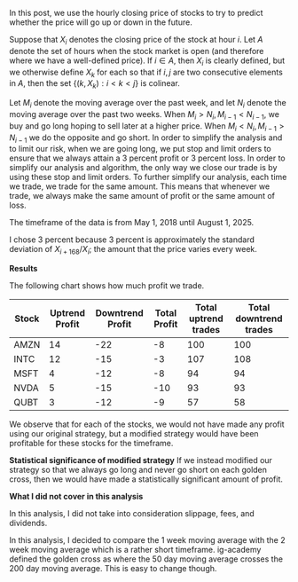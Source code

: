 In this post, we use the hourly closing price of stocks to try to predict whether the price will go up or down in the future.

Suppose that $X_i$ denotes the closing price of the stock at hour $i$. Let $A$ denote the set of hours when the stock market is open (and therefore where we have a well-defined price).
If $i\in A$, then $X_i$ is clearly defined, but we otherwise define $X_k$ for each so that if $i,j$ are two consecutive elements in $A$, then the set $\{(k,X_k):i<k<j\}$ is colinear.

Let $M_i$ denote the moving average over the past week, and let $N_i$ denote the moving average over the past two weeks. When $M_i>N_i,M_{i-1}<N_{i-1}$, we buy and go long hoping to sell later at a higher price.
When $M_i<N_i,M_{i-1}>N_{i-1}$ we do the opposite and go short. In order to simplify the analysis and to limit our risk, when we are going long, we put stop and limit orders to ensure that we always attain a 3 percent profit or 3 percent loss. In order to simplify our analysis and algorithm, the only way we close our trade is by using these stop and limit orders. To further simplify our analysis, each time we trade, we trade for the same amount. This means that whenever we trade, we always make the same amount of profit or the same amount of loss.

The timeframe of the data is from May 1, 2018 until August 1, 2025.

I chose 3 percent because 3 percent is approximately the standard deviation of $X_{i+168}/X_i$; the amount that the price varies every week.

**Results**

The following chart shows how much profit we trade.

Stock | Uptrend Profit      | Downtrend Profit      | Total Profit | Total uptrend trades | Total downtrend trades |
| ------------- | ------------- | ------------- | ------------- | ------------- | ------------- |
AMZN| 14 | -22 | -8 | 100 | 100 |
INTC| 12 | -15 | -3 | 107 | 108 |
MSFT| 4 | -12 | -8 | 94 | 94 |
NVDA| 5 | -15 | -10 | 93 | 93 |
QUBT| 3 | -12 | -9 | 57 | 58 |
We observe that for each of the stocks, we would not have made any profit using our original strategy, but a modified strategy would have been profitable for these stocks for the timeframe.

**Statistical significance of modified strategy**
If we instead modified our strategy so that we always go long and never go short on each golden cross, then we would have made a statistically significant amount of profit.

**What I did not cover in this analysis**

In this analysis, I did not take into consideration slippage, fees, and dividends.

In this analysis, I decided to compare the 1 week moving average with the 2 week moving average which is a rather short timeframe. ig-academy defined the golden cross as where the 50 day moving average crosses the 200 day moving average. This is easy to change though.

